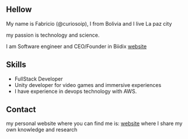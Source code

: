 ## Hellow 

My name is Fabricio (@curiosoip), I from Bolivia and I live La paz city

my passion is technology and science.

I am Software engineer and CEO/Founder in Biidix [website](https://www.biidix.com)

## Skills

* FullStack Developer 
* Unity developer for video games and immersive experiences
* I have experience in devops technology with AWS. 

## Contact

my personal website where you can find me is: [website](https://www.curiosoip.com)
where I share my own knowledge and research